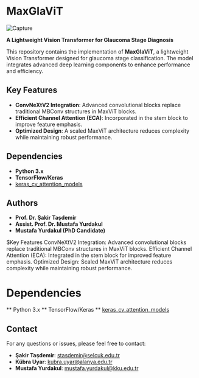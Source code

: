 # MaxGlaViT  
![Capture](https://github.com/user-attachments/assets/48e9dc4b-85b8-495d-9fd3-fa06bff89f28)

**A Lightweight Vision Transformer for Glaucoma Stage Diagnosis**  

This repository contains the implementation of **MaxGlaViT**, a lightweight Vision Transformer designed for glaucoma stage classification. The model integrates advanced deep learning components to enhance performance and efficiency.  

## Key Features  
- **ConvNeXtV2 Integration**: Advanced convolutional blocks replace traditional MBConv structures in MaxViT blocks.  
- **Efficient Channel Attention (ECA)**: Incorporated in the stem block to improve feature emphasis.  
- **Optimized Design**: A scaled MaxViT architecture reduces complexity while maintaining robust performance.  

## Dependencies  
- **Python 3.x**  
- **TensorFlow/Keras**  
- [keras_cv_attention_models](https://github.com/0723sjp/keras_cv_attention_models/tree/main)  

## Authors  
- **Prof. Dr. Şakir Taşdemir**  
- **Assist. Prof. Dr. Mustafa Yurdakul**  
- **Mustafa Yurdakul (PhD Candidate)**  




$Key Features
ConvNeXtV2 Integration: Advanced convolutional blocks replace traditional MBConv structures in MaxViT blocks.
Efficient Channel Attention (ECA): Integrated in the stem block for improved feature emphasis.
Optimized Design: Scaled MaxViT architecture reduces complexity while maintaining robust performance.
# Dependencies
** Python 3.x
** TensorFlow/Keras
** [keras_cv_attention_models]([https://www.google.com](https://github.com/0723sjp/keras_cv_attention_models/tree/main))

 ## Contact  
For any questions or issues, please feel free to contact:  
- **Şakir Taşdemir**: [stasdemir@selcuk.edu.tr](mailto:stasdemir@selcuk.edu.tr)  
- **Kübra Uyar**: [kubra.uyar@alanya.edu.tr](mailto:kubra.uyar@alanya.edu.tr)  
- **Mustafa Yurdakul**: [mustafa.yurdakul@kku.edu.tr](mailto:mustafa.yurdakul@kku.edu.tr)  
